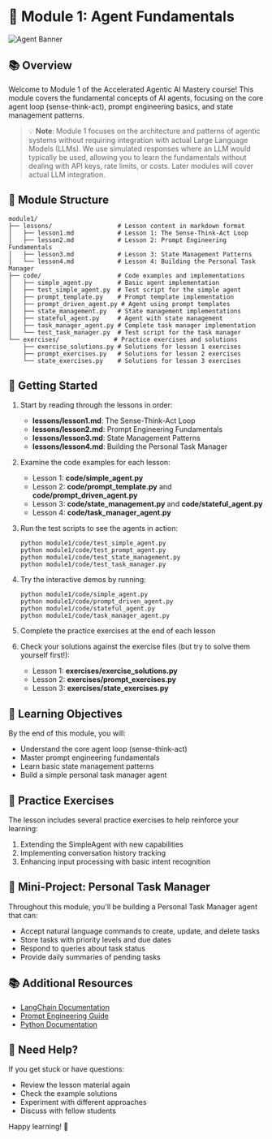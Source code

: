 # 🤖 Module 1: Agent Fundamentals

![Agent Banner](https://media.giphy.com/media/3o7TKsQ8Xb3gcGEgZW/giphy.gif)

## 📚 Overview

Welcome to Module 1 of the Accelerated Agentic AI Mastery course! This module covers the fundamental concepts of AI agents, focusing on the core agent loop (sense-think-act), prompt engineering basics, and state management patterns.

> 💡 **Note**: Module 1 focuses on the architecture and patterns of agentic systems without requiring integration with actual Large Language Models (LLMs). We use simulated responses where an LLM would typically be used, allowing you to learn the fundamentals without dealing with API keys, rate limits, or costs. Later modules will cover actual LLM integration.

## 📂 Module Structure

```
module1/
├── lessons/                  # Lesson content in markdown format
│   ├── lesson1.md            # Lesson 1: The Sense-Think-Act Loop
│   ├── lesson2.md            # Lesson 2: Prompt Engineering Fundamentals
│   ├── lesson3.md            # Lesson 3: State Management Patterns
│   └── lesson4.md            # Lesson 4: Building the Personal Task Manager
├── code/                     # Code examples and implementations
│   ├── simple_agent.py       # Basic agent implementation
│   ├── test_simple_agent.py  # Test script for the simple agent
│   ├── prompt_template.py    # Prompt template implementation
│   ├── prompt_driven_agent.py # Agent using prompt templates
│   ├── state_management.py   # State management implementations
│   ├── stateful_agent.py     # Agent with state management
│   ├── task_manager_agent.py # Complete task manager implementation
│   └── test_task_manager.py  # Test script for the task manager
└── exercises/               # Practice exercises and solutions
    ├── exercise_solutions.py # Solutions for lesson 1 exercises
    ├── prompt_exercises.py   # Solutions for lesson 2 exercises
    └── state_exercises.py    # Solutions for lesson 3 exercises
```

## 🚀 Getting Started

1. Start by reading through the lessons in order:
   - **lessons/lesson1.md**: The Sense-Think-Act Loop
   - **lessons/lesson2.md**: Prompt Engineering Fundamentals
   - **lessons/lesson3.md**: State Management Patterns
   - **lessons/lesson4.md**: Building the Personal Task Manager

2. Examine the code examples for each lesson:
   - Lesson 1: **code/simple_agent.py**
   - Lesson 2: **code/prompt_template.py** and **code/prompt_driven_agent.py**
   - Lesson 3: **code/state_management.py** and **code/stateful_agent.py**
   - Lesson 4: **code/task_manager_agent.py**

3. Run the test scripts to see the agents in action:
   ```
   python module1/code/test_simple_agent.py
   python module1/code/test_prompt_agent.py
   python module1/code/test_state_management.py
   python module1/code/test_task_manager.py
   ```

4. Try the interactive demos by running:
   ```
   python module1/code/simple_agent.py
   python module1/code/prompt_driven_agent.py
   python module1/code/stateful_agent.py
   python module1/code/task_manager_agent.py
   ```

5. Complete the practice exercises at the end of each lesson

6. Check your solutions against the exercise files (but try to solve them yourself first!):
   - Lesson 1: **exercises/exercise_solutions.py**
   - Lesson 2: **exercises/prompt_exercises.py**
   - Lesson 3: **exercises/state_exercises.py**

## 🎯 Learning Objectives

By the end of this module, you will:
- Understand the core agent loop (sense-think-act)
- Master prompt engineering fundamentals
- Learn basic state management patterns
- Build a simple personal task manager agent

## 🧪 Practice Exercises

The lesson includes several practice exercises to help reinforce your learning:
1. Extending the SimpleAgent with new capabilities
2. Implementing conversation history tracking
3. Enhancing input processing with basic intent recognition

## 📝 Mini-Project: Personal Task Manager

Throughout this module, you'll be building a Personal Task Manager agent that can:
- Accept natural language commands to create, update, and delete tasks
- Store tasks with priority levels and due dates
- Respond to queries about task status
- Provide daily summaries of pending tasks

## 📚 Additional Resources

- [LangChain Documentation](https://python.langchain.com/docs/get_started/introduction)
- [Prompt Engineering Guide](https://www.promptingguide.ai/)
- [Python Documentation](https://docs.python.org/3/)

## 🤔 Need Help?

If you get stuck or have questions:
- Review the lesson material again
- Check the example solutions
- Experiment with different approaches
- Discuss with fellow students

Happy learning! 🚀

